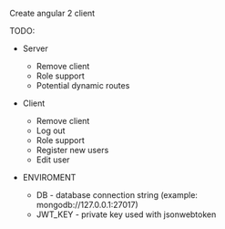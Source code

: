 Create angular 2 client

TODO:
* Server
    * Remove client
    * Role support
    * Potential dynamic routes
* Client
    * Remove client
    * Log out
    * Role support
    * Register new users
    * Edit user

* ENVIROMENT
    * DB - database connection string (example: mongodb://127.0.0.1:27017)
    * JWT_KEY - private key used with jsonwebtoken